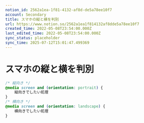 ```yaml
---
notion_id: 2562a1ea-1f81-4132-af8d-de5a78ee10f7
account: Secondary
title: スマホの縦と横を判別
url: https://www.notion.so/2562a1ea1f814132af8dde5a78ee10f7
created_time: 2022-05-08T23:54:00.000Z
last_edited_time: 2022-05-08T23:54:00.000Z
sync_status: placeholder
sync_time: 2025-07-12T15:01:47.499369
---
```

# スマホの縦と横を判別

```css
/* 縦向き */
@media screen and (orientation: portrait) {
	縦向きでしたい処理
}
/* 横向き */
@media screen and (orientation: landscape) {
	横向きでしたい処理
}
```